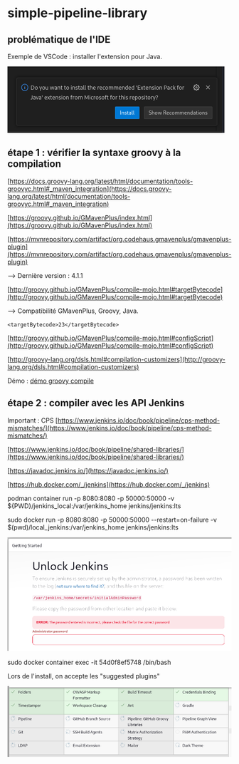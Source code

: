 # simple-pipeline-library

## problématique de l'IDE

Exemple de VSCode : installer l'extension pour Java.

![VSCode extension](./docs/IDE_support_example.png?raw=true)

## étape 1 : vérifier la syntaxe groovy à la compilation

[https://docs.groovy-lang.org/latest/html/documentation/tools-groovyc.html#_maven_integration](https://docs.groovy-lang.org/latest/html/documentation/tools-groovyc.html#_maven_integration)

[https://groovy.github.io/GMavenPlus/index.html](https://groovy.github.io/GMavenPlus/index.html)

[https://mvnrepository.com/artifact/org.codehaus.gmavenplus/gmavenplus-plugin](https://mvnrepository.com/artifact/org.codehaus.gmavenplus/gmavenplus-plugin)

--> Dernière version : 4.1.1

[http://groovy.github.io/GMavenPlus/compile-mojo.html#targetBytecode](http://groovy.github.io/GMavenPlus/compile-mojo.html#targetBytecode)

--> Compatibilité GMavenPlus, Groovy, Java.

```
<targetBytecode>23</targetBytecode>
```

[http://groovy.github.io/GMavenPlus/compile-mojo.html#configScript](http://groovy.github.io/GMavenPlus/compile-mojo.html#configScript)

[http://groovy-lang.org/dsls.html#compilation-customizers](http://groovy-lang.org/dsls.html#compilation-customizers)

Démo : [démo groovy compile](./docs/1_groovy_compile.webm?raw=true)

## étape 2 : compiler avec les API Jenkins

Important : CPS [https://www.jenkins.io/doc/book/pipeline/cps-method-mismatches/](https://www.jenkins.io/doc/book/pipeline/cps-method-mismatches/)

[https://www.jenkins.io/doc/book/pipeline/shared-libraries/](https://www.jenkins.io/doc/book/pipeline/shared-libraries/)

[https://javadoc.jenkins.io/](https://javadoc.jenkins.io/)

[https://hub.docker.com/_/jenkins](https://hub.docker.com/_/jenkins)

podman container run -p 8080:8080 -p 50000:50000 -v ${PWD}/jenkins_local:/var/jenkins_home jenkins/jenkins:lts

sudo docker run -p 8080:8080 -p 50000:50000 --restart=on-failure -v $(pwd)/local_jenkins:/var/jenkins_home jenkins/jenkins:lts

![install jenkins step 1](./docs/install_jenkins_step1.png?raw=true)

sudo docker container exec -it 54d0f8ef5748 /bin/bash

Lors de l'install, on accepte les "suggested plugins"

![install jenkins step 2](./docs/install_jenkins_step2.png?raw=true)

